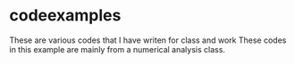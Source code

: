 # codeexamples
These are various codes that I have writen for class and work
These codes in this example are mainly from a numerical analysis class. 
